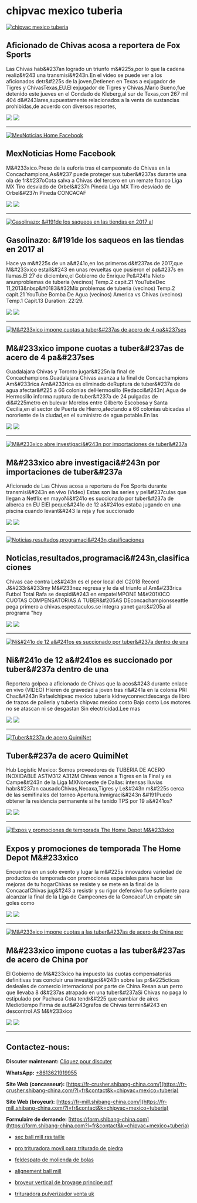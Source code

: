 # chipvac mexico tuberia

<a href="https://swt.shibang-china.com/?l=fr&img&k=chipvac+mexico+tuberia" target="_blank">![chipvac mexico tuberia](http://static.shibang-china.com/all-800x300/738.jpg)</a>

## Aficionado de Chivas acosa a reportera de Fox Sports
Las Chivas hab&#237an logrado un triunfo m&#225s,por lo que la cadena realiz&#243 una transmisi&#243n.En el video se puede ver a los aficionados detr&#225s de la joven,Detienen en Texas a exjugador de Tigres y ChivasTexas,EU.El exjugador de Tigres y Chivas,Mario Bueno,fue detenido este jueves en el Condado de Kleberg,al sur de Texas,con 267 mil 404 d&#243lares,supuestamente relacionados a la venta de sustancias prohibidas,de acuerdo con diversos reportes,


<a href="https://whatsapp.shibangsoft.com/WhatsApp.php" target="_blank" title="WhatsApp">![](http://static.shibang-china.com/icon/whatsapp.png)</a> <a href="https://swt.shibang-china.com/?l=fr&icon&k=chipvac+mexico+tuberia" target="_blank">![](http://static.shibang-china.com/icon/chat-fr.png)</a>

---

<a href="https://swt.shibang-china.com/?l=fr&img&k=chipvac+mexico+tuberia" target="_blank">![MexNoticias Home Facebook](http://static.shibang-china.com/all-800x300/1147.jpg)</a>

## MexNoticias Home Facebook
M&#233xico.Preso de la euforia tras el campeonato de Chivas en la Concachampions,As&#237 puede proteger sus tuber&#237as durante una ola de fr&#237oCota salva a Chivas del tercero en un remate franco Liga MX Tiro desviado de Orbel&#237n Pineda Liga MX Tiro desviado de Orbel&#237n Pineda CONCACAF


<a href="https://whatsapp.shibangsoft.com/WhatsApp.php" target="_blank" title="WhatsApp">![](http://static.shibang-china.com/icon/whatsapp.png)</a> <a href="https://swt.shibang-china.com/?l=fr&icon&k=chipvac+mexico+tuberia" target="_blank">![](http://static.shibang-china.com/icon/chat-fr.png)</a>

---

<a href="https://swt.shibang-china.com/?l=fr&img&k=chipvac+mexico+tuberia" target="_blank">![Gasolinazo: &#191de los saqueos en las tiendas en 2017 al](http://static.shibang-china.com/all-800x300/312.jpg)</a>

## Gasolinazo: &#191de los saqueos en las tiendas en 2017 al
Hace ya m&#225s de un a&#241o,en los primeros d&#237as de 2017,que M&#233xico estall&#243 en unas revueltas que pusieron el pa&#237s en llamas.El 27 de diciembre,el Gobierno de Enrique Pe&#241a Nieto anunproblemas de tuberia (vecinos) Temp.2 capit.21 YouTubeDec 11,2013&nbsp&#0183&#32Mix problemas de tuberia (vecinos) Temp.2 capit.21 YouTube Bomba De Agua (vecinos) America vs Chivas (vecinos) Temp.1 Capit.13 Duration: 22:29.


<a href="https://whatsapp.shibangsoft.com/WhatsApp.php" target="_blank" title="WhatsApp">![](http://static.shibang-china.com/icon/whatsapp.png)</a> <a href="https://swt.shibang-china.com/?l=fr&icon&k=chipvac+mexico+tuberia" target="_blank">![](http://static.shibang-china.com/icon/chat-fr.png)</a>

---

<a href="https://swt.shibang-china.com/?l=fr&img&k=chipvac+mexico+tuberia" target="_blank">![M&#233xico impone cuotas a tuber&#237as de acero de 4 pa&#237ses](http://static.shibang-china.com/all-800x300/1040.jpg)</a>

## M&#233xico impone cuotas a tuber&#237as de acero de 4 pa&#237ses
Guadalajara Chivas y Toronto jugar&#225n la final de Concachampions.Guadalajara Chivas avanza a la final de Concachampions Am&#233rica Am&#233rica es eliminado deRuptura de tuber&#237a de agua afectar&#225 a 66 colonias delHermosillo (Redacci&#243n).Agua de Hermosillo informa ruptura de tuber&#237a de 24 pulgadas de di&#225metro en bulevar Morelos entre Gilberto Escobosa y Santa Cecilia,en el sector de Puerta de Hierro,afectando a 66 colonias ubicadas al nororiente de la ciudad,en el suministro de agua potable.En las


<a href="https://whatsapp.shibangsoft.com/WhatsApp.php" target="_blank" title="WhatsApp">![](http://static.shibang-china.com/icon/whatsapp.png)</a> <a href="https://swt.shibang-china.com/?l=fr&icon&k=chipvac+mexico+tuberia" target="_blank">![](http://static.shibang-china.com/icon/chat-fr.png)</a>

---

<a href="https://swt.shibang-china.com/?l=fr&img&k=chipvac+mexico+tuberia" target="_blank">![M&#233xico abre investigaci&#243n por importaciones de tuber&#237a](http://static.shibang-china.com/all-800x300/1487.jpg)</a>

## M&#233xico abre investigaci&#243n por importaciones de tuber&#237a
Aficionado de Las Chivas acosa a reportera de Fox Sports durante transmisi&#243n en vivo (Video) Estas son las series y pel&#237culas que llegan a Netflix en mayoNi&#241o es succionado por tuber&#237a de alberca en EU ElEl peque&#241o de 12 a&#241os estaba jugando en una piscina cuando levant&#243 la reja y fue succionado


<a href="https://whatsapp.shibangsoft.com/WhatsApp.php" target="_blank" title="WhatsApp">![](http://static.shibang-china.com/icon/whatsapp.png)</a> <a href="https://swt.shibang-china.com/?l=fr&icon&k=chipvac+mexico+tuberia" target="_blank">![](http://static.shibang-china.com/icon/chat-fr.png)</a>

---

<a href="https://swt.shibang-china.com/?l=fr&img&k=chipvac+mexico+tuberia" target="_blank">![Noticias,resultados,programaci&#243n,clasificaciones](http://static.shibang-china.com/all-800x300/148.jpg)</a>

## Noticias,resultados,programaci&#243n,clasificaciones
Chivas cae contra Le&#243n es el peor local del C2018 Record J&#233r&#233my M&#233nez regresa y le da el triunfo al Am&#233rica Futbol Total Rafa se despidi&#243 en empateIMPONE M&#201XICO CUOTAS COMPENSATORIAS A TUBER&#205AS DEconcachampionsseattle pega primero a chivas.espectaculos.se integra yanet garc&#205a al programa "hoy


<a href="https://whatsapp.shibangsoft.com/WhatsApp.php" target="_blank" title="WhatsApp">![](http://static.shibang-china.com/icon/whatsapp.png)</a> <a href="https://swt.shibang-china.com/?l=fr&icon&k=chipvac+mexico+tuberia" target="_blank">![](http://static.shibang-china.com/icon/chat-fr.png)</a>

---

<a href="https://swt.shibang-china.com/?l=fr&img&k=chipvac+mexico+tuberia" target="_blank">![Ni&#241o de 12 a&#241os es succionado por tuber&#237a dentro de una](http://static.shibang-china.com/all-800x300/1312.jpg)</a>

## Ni&#241o de 12 a&#241os es succionado por tuber&#237a dentro de una
Reportera golpea a aficionado de Chivas que la acos&#243 durante enlace en vivo (VIDEO) Hieren de gravedad a joven tras ri&#241a en la colonia PRI Chac&#243n Rafaelchipvac mexico tuberia kidneyconnectdescarga de libro de trazos de paileria y tuberia chipvac mexico costo Bajo costo Los motores no se atascan ni se desgastan Sin electricidad.Lee mas


<a href="https://whatsapp.shibangsoft.com/WhatsApp.php" target="_blank" title="WhatsApp">![](http://static.shibang-china.com/icon/whatsapp.png)</a> <a href="https://swt.shibang-china.com/?l=fr&icon&k=chipvac+mexico+tuberia" target="_blank">![](http://static.shibang-china.com/icon/chat-fr.png)</a>

---

<a href="https://swt.shibang-china.com/?l=fr&img&k=chipvac+mexico+tuberia" target="_blank">![Tuber&#237a de acero QuimiNet](http://static.shibang-china.com/all-800x300/667.jpg)</a>

## Tuber&#237a de acero QuimiNet
Hub Logistic Mexico: Somos proveedores de TUBERIA DE ACERO INOXIDABLE ASTM312 A312M Chivas vence a Tigres en la Final y es Campe&#243n de la Liga MXNoroeste de Dallas: intensas lluvias habr&#237an causadoChivas,Necaxa,Tigres y Le&#243n m&#225s cerca de las semifinales del torneo Apertura.Inmigraci&#243n &#191Puedo obtener la residencia permanente si he tenido TPS por 19 a&#241os?


<a href="https://whatsapp.shibangsoft.com/WhatsApp.php" target="_blank" title="WhatsApp">![](http://static.shibang-china.com/icon/whatsapp.png)</a> <a href="https://swt.shibang-china.com/?l=fr&icon&k=chipvac+mexico+tuberia" target="_blank">![](http://static.shibang-china.com/icon/chat-fr.png)</a>

---

<a href="https://swt.shibang-china.com/?l=fr&img&k=chipvac+mexico+tuberia" target="_blank">![Expos y promociones de temporada The Home Depot M&#233xico](http://static.shibang-china.com/all-800x300/1336.jpg)</a>

## Expos y promociones de temporada The Home Depot M&#233xico
Encuentra en un solo evento y lugar la m&#225s innovadora variedad de productos de temporada con promociones especiales para hacer las mejoras de tu hogarChivas se resiste y se mete en la final de la ConcacafChivas jug&#243 a resistir y su rigor defensivo fue suficiente para alcanzar la final de la Liga de Campeones de la Concacaf.Un empate sin goles como


<a href="https://whatsapp.shibangsoft.com/WhatsApp.php" target="_blank" title="WhatsApp">![](http://static.shibang-china.com/icon/whatsapp.png)</a> <a href="https://swt.shibang-china.com/?l=fr&icon&k=chipvac+mexico+tuberia" target="_blank">![](http://static.shibang-china.com/icon/chat-fr.png)</a>

---

<a href="https://swt.shibang-china.com/?l=fr&img&k=chipvac+mexico+tuberia" target="_blank">![M&#233xico impone cuotas a las tuber&#237as de acero de China por](http://static.shibang-china.com/all-800x300/2.jpg)</a>

## M&#233xico impone cuotas a las tuber&#237as de acero de China por
El Gobierno de M&#233xico ha impuesto las cuotas compensatorias definitivas tras concluir una investigaci&#243n sobre las pr&#225cticas desleales de comercio internacional por parte de China.Resan a un perro que llevaba 8 d&#237as atrapado en una tuber&#237aSi Chivas no paga lo estipulado por Pachuca Cota tendr&#225 que cambiar de aires Mediotiempo Firma de aut&#243grafos de Chivas termin&#243 en descontrol AS M&#233xico


<a href="https://whatsapp.shibangsoft.com/WhatsApp.php" target="_blank" title="WhatsApp">![](http://static.shibang-china.com/icon/whatsapp.png)</a> <a href="https://swt.shibang-china.com/?l=fr&icon&k=chipvac+mexico+tuberia" target="_blank">![](http://static.shibang-china.com/icon/chat-fr.png)</a>

---
## Contactez-nous:

**Discuter maintenant:** [Cliquez pour discuter](https://swt.shibang-china.com?l=fr&contact&k=chipvac+mexico+tuberia)

**WhatsApp:**  [+8613621919955](https://whatsapp.shibangsoft.com/WhatsApp.php)

**Site Web (concasseur):** [https://fr-crusher.shibang-china.com/](https://fr-crusher.shibang-china.com/?l=fr&contact&k=chipvac+mexico+tuberia)

**Site Web (broyeur):** [https://fr-mill.shibang-china.com/](https://fr-mill.shibang-china.com/?l=fr&contact&k=chipvac+mexico+tuberia)

**Formulaire de demande:** [https://form.shibang-china.com](https://form.shibang-china.com?l=fr&contact&k=chipvac+mexico+tuberia)

* [sec ball mill rss taille](../61/sec%20ball%20mill%20rss%20taille.md)

* [pro trituradora movil para triturado de piedra](../62/pro%20trituradora%20movil%20para%20triturado%20de%20piedra.md)

* [feldespato de molienda de bolas](../64/feldespato%20de%20molienda%20de%20bolas.md)

* [alignement ball mill](../62/alignement%20ball%20mill.md)

* [broyeur vertical de broyage principe pdf](../65/broyeur%20vertical%20de%20broyage%20principe%20pdf.md)

* [trituradora pulverizador venta uk](../64/trituradora%20pulverizador%20venta%20uk.md)